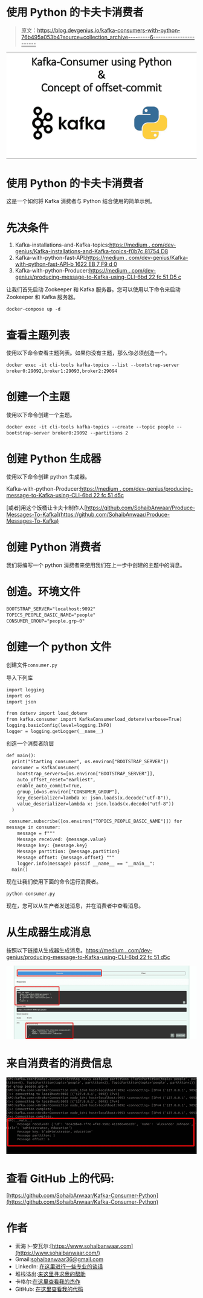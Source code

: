# 使用 Python 的卡夫卡消费者

> 原文：<https://blog.devgenius.io/kafka-consumers-with-python-76b495a053b4?source=collection_archive---------6----------------------->

![](img/c09a0adea86bce22d9a4750acb3a6c24.png)

# 使用 Python 的卡夫卡消费者

这是一个如何将 Kafka 消费者与 Python 结合使用的简单示例。

# 先决条件

1.  Kafka-installations-and-Kafka-topics:[https://medium . com/dev-genius/Kafka-installations-and-Kafka-topics-f0b7c 81754 D8](https://medium.com/dev-genius/kafka-installtions-and-kafka-topics-f0b7c81754d8)
2.  Kafka-with-python-fast-API:[https://medium . com/dev-genius/Kafka-with-python-fast-API-b 1622 EB 7 F9 d 0](https://medium.com/dev-genius/kafka-with-python-fast-api-b1622eb7f9d0)
3.  Kafka-with-python-Producer:[https://medium . com/dev-genius/producing-message-to-Kafka-using-CLI-6bd 22 fc 51 D5 c](https://medium.com/dev-genius/producing-message-to-kafka-using-cli-6bd22fc51d5c)

让我们首先启动 Zookeeper 和 Kafka 服务器。您可以使用以下命令来启动 Zookeeper 和 Kafka 服务器。

```
docker-compose up -d
```

# 查看主题列表

使用以下命令查看主题列表。如果你没有主题，那么你必须创造一个。

```
docker exec -it cli-tools kafka-topics --list --bootstrap-server broker0:29092,broker1:29093,broker2:29094
```

# 创建一个主题

使用以下命令创建一个主题。

```
docker exec -it cli-tools kafka-topics --create --topic people --bootstrap-server broker0:29092 --partitions 2
```

# 创建 Python 生成器

使用以下命令创建 python 生成器。

Kafka-with-python-Producer:[https://medium . com/dev-genius/producing-message-to-Kafka-using-CLI-6bd 22 fc 51 d5c](https://medium.com/dev-genius/producing-message-to-kafka-using-cli-6bd22fc51d5c)

[或者]用这个饭桶让卡夫卡制作人[https://github.com/SohaibAnwaar/Produce-Messages-To-Kafka](https://github.com/SohaibAnwaar/Produce-Messages-To-Kafka)

# 创建 Python 消费者

我们将编写一个 python 消费者来使用我们在上一步中创建的主题中的消息。

# 创造。环境文件

```
BOOTSTRAP_SERVER="localhost:9092"
TOPICS_PEOPLE_BASIC_NAME="people"
CONSUMER_GROUP="people.grp-0"
```

# 创建一个 python 文件

创建文件`consumer.py`

导入下列库

```
import logging
import os
import json
```

```
from dotenv import load_dotenv
from kafka.consumer import KafkaConsumerload_dotenv(verbose=True)
logging.basicConfig(level=logging.INFO)
logger = logging.getLogger(__name__)
```

创造一个消费者阶层

```
def main():
  print("Starting consumer", os.environ["BOOTSTRAP_SERVER"])
  consumer = KafkaConsumer( 
    bootstrap_servers=[os.environ["BOOTSTRAP_SERVER"]],
    auto_offset_reset="earliest",
    enable_auto_commit=True,
    group_id=os.environ["CONSUMER_GROUP"],
    key_deserializer=lambda x: json.loads(x.decode("utf-8")),
    value_deserializer=lambda x: json.loads(x.decode("utf-8"))
  )
```

```
 consumer.subscribe([os.environ["TOPICS_PEOPLE_BASIC_NAME"]]) for message in consumer:
    message = f"""
    Message received: {message.value}
    Message key: {message.key}
    Message partition: {message.partition}
    Message offset: {message.offset} """
    logger.info(message) passif __name__ == "__main__":
  main()
```

现在让我们使用下面的命令运行消费者。

```
python consumer.py
```

现在，您可以从生产者发送消息，并在消费者中查看消息。

# 从生成器生成消息

按照以下链接从生成器生成消息。[https://medium . com/dev-genius/producing-message-to-Kafka-using-CLI-6bd 22 fc 51 d5c](https://medium.com/dev-genius/producing-message-to-kafka-using-cli-6bd22fc51d5c)

![](img/53d19bc962d37836005ab0e06dad140a.png)

# 来自消费者的消费信息

![](img/7461375abd1d36774880d7523cc07542.png)

# 查看 GitHub 上的代码:

[https://github.com/SohaibAnwaar/Kafka-Consumer-Python](https://github.com/SohaibAnwaar/Kafka-Consumer-Python)

# 作者

*   索海卜·安瓦尔:[https://www.sohaibanwaar.com](https://www.sohaibanwaar.com/)
*   Gmail:[sohaibanwaar36@gmail.com](mailto:sohaibanwaar36@gmail.com)
*   LinkedIn: [在这里进行一些专业的谈话](https://www.linkedin.com/in/sohaib-anwaar-4b7ba1187/)
*   堆栈溢出:[来这里寻求我的帮助](https://stackoverflow.com/users/7959545/sohaib-anwaar)
*   卡格尔:[在这里查看我的杰作](https://www.kaggle.com/sohaibanwaar1203)
*   GitHub: [在这里查看我的代码](https://github.com/SohaibAnwaar)